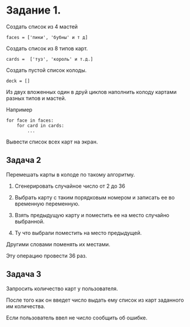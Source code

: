 # Задание 1.

Создать список из 4 мастей

    faces = ['пики', 'бубны' и т д]

Создать список из 8 типов карт.

    cards =  ['туз', 'король' и т.д.]

Создать пустой список колоды.

    deck = []

Из двух вложенных один в друй циклов наполнить колоду картами разных типов и мастей.

Например

    for face in faces:
        for card in cards:
            ...

Вывести список всех карт на экран.


## Задача 2

Перемешать карты в колоде по такому алгоритму.

1. Сгенерировать случайное число от 2 до 36

2. Выбрать карту с таким порядковым номером и записать ее во временную переменную.

3. Взять предыдущую карту и поместить ее на место случайно выбранной.

4. Ту что выбрали поместить на место предыдущей.

Другими словами поменять их местами.

Эту операцию провести 36 раз.


## Задача 3

Запросить количество карт у пользователя.

После того как он введет число выдать ему список из карт заданного им количества.

Если пользователь ввел не число сообщить об ошибке.








